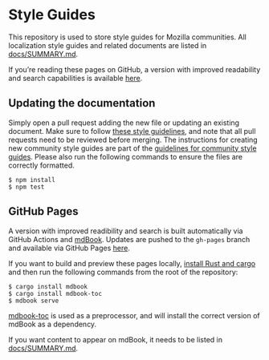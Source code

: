 # Style Guides

This repository is used to store style guides for Mozilla communities. All localization style guides and related documents are listed in [docs/SUMMARY.md](docs/SUMMARY.md).

If you’re reading these pages on GitHub, a version with improved readability and search capabilities is available [here](https://mozilla-l10n.github.io/styleguides).

## Updating the documentation

Simply open a pull request adding the new file or updating an existing document. Make sure to follow [these style guidelines](https://github.com/mozilla-l10n/documentation/blob/main/src/misc/documentation_styleguide.md), and note that all pull requests need to be reviewed before merging. The instructions for creating new community style guides are part of the [guidelines for community style guides](src/guidelines/). Please also run the following commands to ensure the files are correctly formatted.

```
$ npm install
$ npm test
```

## GitHub Pages

A version with improved readibility and search is built automatically via GitHub Actions and [mdBook](https://github.com/rust-lang/mdBook/). Updates are pushed to the `gh-pages` branch and available via GitHub Pages [here](https://mozilla-l10n.github.io/styleguides).

If you want to build and preview these pages locally,  [install Rust and cargo](https://www.rust-lang.org/learn/get-started) and then run the following commands from the root of the repository:

```
$ cargo install mdbook
$ cargo install mdbook-toc
$ mdbook serve
```

[mdbook-toc](https://github.com/badboy/mdbook-toc/) is used as a preprocessor, and will install the correct version of mdBook as a dependency.

If you want content to appear on mdBook, it needs to be listed in [docs/SUMMARY.md](docs/SUMMARY.md).
